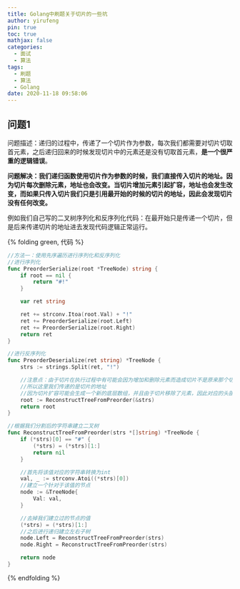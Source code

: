 ```yaml
---
title: Golang中刷题关于切片的一些坑
author: yirufeng
pin: true
toc: true
mathjax: false
categories:
  - 面试
  - 算法
tags:
  - 刷题
  - 算法
  - Golang
date: 2020-11-18 09:58:06
---
```


## 问题1

问题描述：递归的过程中，传递了一个切片作为参数，每次我们都需要对切片切取首元素，之后递归回来的时候发现切片中的元素还是没有切取首元素，**是一个很严重的逻辑错误**。

**问题解决：我们递归函数使用切片作为参数的时候，我们直接传入切片的地址。因为切片每次删除元素，地址也会改变。当切片增加元素引起扩容，地址也会发生改变，而如果只传入切片我们只是引用最开始的时候的切片的地址，因此会发现切片没有任何改变。**

例如我们自己写的二叉树序列化和反序列化代码：在最开始只是传递一个切片，但是后来传递切片的地址进去发现代码逻辑正常运行。

{% folding green, 代码 %}

```go
//方法一：使用先序遍历进行序列化和反序列化
//进行序列化
func PreorderSerialize(root *TreeNode) string {
	if root == nil {
		return "#!"
	}

	var ret string

	ret += strconv.Itoa(root.Val) + "!"
	ret += PreorderSerialize(root.Left)
	ret += PreorderSerialize(root.Right)
	return ret
}

//进行反序列化
func PreorderDeserialize(ret string) *TreeNode {
	strs := strings.Split(ret, "!")

	//注意点：由于切片在执行过程中有可能会因为增加和删除元素而造成切片不是原来那个切片，但是我们递归回去的时候还是指向原来的切片，因此会有问题
	//所以这里我们传递的是切片的地址
	//因为切片扩容可能会生成一个新的底层数组，并且由于切片移除了元素，因此对应的头部地址一定会改变，所以会造成地址的改变
	root := ReconstructTreeFromPreorder(&strs)
	return root
}

//根据我们分割后的字符串建立二叉树
func ReconstructTreeFromPreorder(strs *[]string) *TreeNode {
	if (*strs)[0] == "#" {
		(*strs) = (*strs)[1:]
		return nil
	}

	//首先将该值对应的字符串转换为int
	val, _ := strconv.Atoi((*strs)[0])
	//建立一个针对于该值的节点
	node := &TreeNode{
		Val: val,
	}

	//去掉我们建立过的节点的值
	(*strs) = (*strs)[1:]
	//之后进行递归建立左右子树
	node.Left = ReconstructTreeFromPreorder(strs)
	node.Right = ReconstructTreeFromPreorder(strs)

	return node
}

```

{% endfolding %}

<!-- more -->